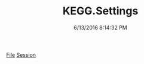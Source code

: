 ﻿---
title: KEGG.Settings
date: 6/13/2016 8:14:32 PM
---

[File](T-KEGG.Settings.File.html)
[Session](T-KEGG.Settings.Session.html)
